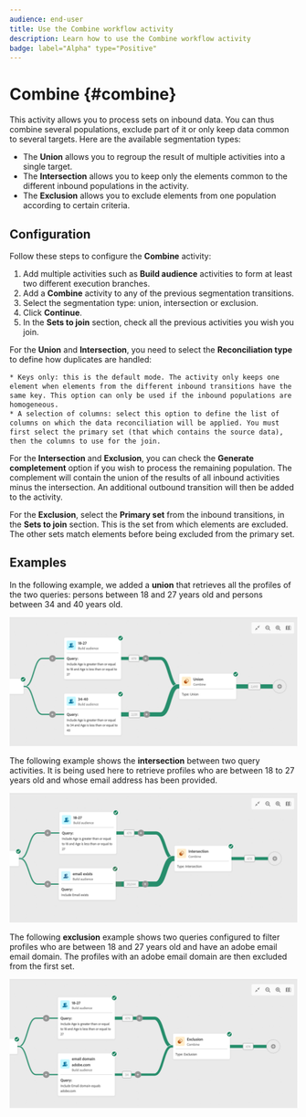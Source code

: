 ```yaml
---
audience: end-user
title: Use the Combine workflow activity
description: Learn how to use the Combine workflow activity
badge: label="Alpha" type="Positive"
---
```


# Combine {#combine}

This activity allows you to process sets on inbound data. You can thus combine several populations, exclude part of it or only keep data common to several targets. Here are the available segmentation types:

<!--
The **Combine** activity can be placed after any other activity, but not at the beginning of the workflow. Any activity can be placed after the **Combine**.
-->

   * The **Union** allows you to regroup the result of multiple activities into a single target.
   * The **Intersection** allows you to keep only the elements common to the different inbound populations in the activity.
   * The **Exclusion** allows you to exclude elements from one population according to certain criteria. 

## Configuration

Follow these steps to configure the **Combine** activity:

1. Add multiple activities such as **Build audience** activities to form at least two different execution branches.
1. Add a **Combine** activity to any of the previous segmentation transitions.
1. Select the segmentation type: union, intersection or exclusion.
1. Click **Continue**.
1. In the **Sets to join** section, check all the previous activities you wish you join. 

For the **Union** and **Intersection**, you need to select the **Reconciliation type** to define how duplicates are handled:

    * Keys only: this is the default mode. The activity only keeps one element when elements from the different inbound transitions have the same key. This option can only be used if the inbound populations are homogeneous.
    * A selection of columns: select this option to define the list of columns on which the data reconciliation will be applied. You must first select the primary set (that which contains the source data), then the columns to use for the join.

For the **Intersection** and **Exclusion**, you can check the **Generate completement** option if you wish to process the remaining population. The complement will contain the union of the results of all inbound activities minus the intersection. An additional outbound transition will then be added to the activity.

For the **Exclusion**, select the **Primary set** from the inbound transitions, in the **Sets to join** section. This is the set from which elements are excluded. The other sets match elements before being excluded from the primary set.

## Examples

In the following example, we added a **union** that retrieves all the profiles of the two queries: persons between 18 and 27 years old and persons between 34 and 40 years old.

![](../assets/workflow-union-example.png)

The following example shows the **intersection** between two query activities. It is being used here to retrieve profiles who are between 18 to 27 years old and whose email address has been provided.

![](../assets/workflow-intersection-example.png)

The following **exclusion** example shows two queries configured to filter profiles who are between 18 and 27 years old and have an adobe email email domain. The profiles with an adobe email domain are then excluded from the first set. 

![](../assets/workflow-exclusion-example.png)





